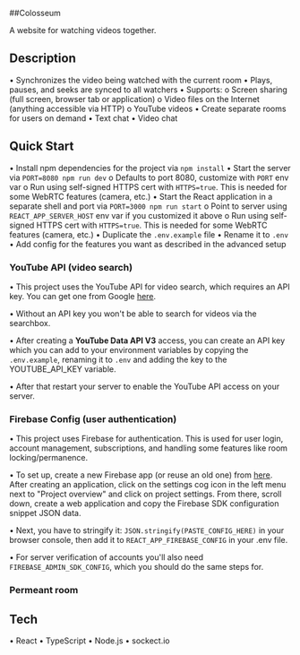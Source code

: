 ##Colosseum

A website for watching videos together.

## Description

•	Synchronizes the video being watched with the current room
•	Plays, pauses, and seeks are synced to all watchers
•	Supports:
o	Screen sharing (full screen, browser tab or application)
o	Video files on the Internet (anything accessible via HTTP)
o	YouTube videos
•	Create separate rooms for users on demand
•	Text chat
•	Video chat

## Quick Start

•	Install npm dependencies for the project via `npm install`
•	Start the server via `PORT=8080 npm run dev`
o	Defaults to port 8080, customize with `PORT` env var
o	Run using self-signed HTTPS cert with `HTTPS=true`. This is needed for some WebRTC features (camera, etc.)
•	Start the React application in a separate shell and port via `PORT=3000 npm run start`
o	Point to server using `REACT_APP_SERVER_HOST` env var if you customized it above
o	Run using self-signed HTTPS cert with `HTTPS=true`. This is needed for some WebRTC features (camera, etc.)
•	Duplicate the `.env.example` file
•	Rename it to `.env`
•	Add config for the features you want as described in the advanced setup

### YouTube API (video search)

•	This project uses the YouTube API for video search, which requires an API key. You can get one from Google [here](https://console.developers.google.com).

•	Without an API key you won't be able to search for videos via the searchbox.

•	After creating a **YouTube Data API V3** access, you can create an API key which you can add to your environment variables by copying the `.env.example`, renaming it to `.env` and adding the key to the YOUTUBE_API_KEY variable.

•	After that restart your server to enable the YouTube API access on your server.

### Firebase Config (user authentication)

•	This project uses Firebase for authentication. This is used for user login, account management, subscriptions, and handling some features like room locking/permanence.

•	To set up, create a new Firebase app (or reuse an old one) from [here](https://console.firebase.google.com/). After creating an application, click on the settings cog icon in the left menu next to "Project overview" and click on project settings. From there, scroll down, create a web application and copy the Firebase SDK configuration snippet JSON data.

•	Next, you have to stringify it: `JSON.stringify(PASTE_CONFIG_HERE)` in your browser console, then add it to `REACT_APP_FIREBASE_CONFIG` in your .env file.

•	For server verification of accounts you'll also need `FIREBASE_ADMIN_SDK_CONFIG`, which you should do the same steps for.


### Permeant room


## Tech

•	React
•	TypeScript
•	Node.js
•	sockect.io
